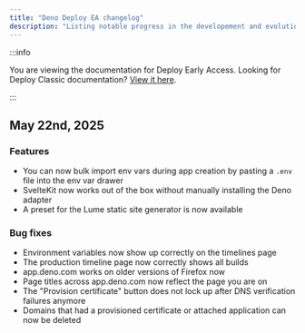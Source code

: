 ```yaml
---
title: "Deno Deploy EA changelog"
description: "Listing notable progress in the developement and evolution of Deno Deploy Early Access"
---
```


:::info

You are viewing the documentation for Deploy Early Access. Looking for Deploy
Classic documentation? [View it here](/deploy/).

:::

## May 22nd, 2025

### Features

- You can now bulk import env vars during app creation by pasting a `.env` file
  into the env var drawer
- SvelteKit now works out of the box without manually installing the Deno
  adapter
- A preset for the Lume static site generator is now available

### Bug fixes

- Environment variables now show up correctly on the timelines page
- The production timeline page now correctly shows all builds
- app.deno.com works on older versions of Firefox now
- Page titles across app.deno.com now reflect the page you are on
- The "Provision certificate" button does not lock up after DNS verification
  failures anymore
- Domains that had a provisioned certificate or attached application can now be
  deleted
